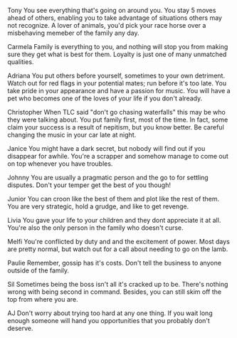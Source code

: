 Tony 
    You see everything that's going on around you. You stay 5 moves ahead of others, enabling you to take advantage of situations others may not recognize. A lover of animals, you'd pick your race horse over a misbehaving memeber of the family any day.

Carmela 
    Family is everything to you, and nothing will stop you from making sure they get what is best for them. Loyalty is just one of many unmatched qualities. 

Adriana
    You put others before yourself, sometimes to your own detriment. Watch out for red flags in your potential mates; run before it's too late. You take pride in your appearance and have a passion for music. You will have a pet who becomes one of the loves of your life if you don't already.

Christopher 
   When TLC said "don't go chasing waterfalls" this may be who they were talking about. You put family first, most of the time. In fact, some claim your success is a result of nepitism, but you know better. Be careful changing the music in your car late at night.

Janice
    You might have a dark secret, but nobody will find out if you disappear for awhile. You're a scrapper and somehow manage to come out on top whenever you have troubles. 

Johnny
    You are usually a pragmatic person and the go to for settling disputes. Don't your temper get the best of you though!

Junior
    You can croon like the best of them and plot like the rest of them. You are very strategic, hold a grudge, and like to get revenge. 

Livia
    You gave your life to your children and they dont appreciate it at all. You're also the only person in the family who doesn't curse. 

Melfi
    You're conflicted by duty and and the excitement of power. Most days are pretty normal, but watch out for a call about needing to go on the lamb.

Paulie
    Remember, gossip has it's costs. Don't tell the business to anyone outside of the family.

Sil
    Sometimes being the boss isn't all it's cracked up to be. There's nothing wrong with being second in command. Besides, you can still skim off the top from where you are.

AJ
    Don't worry about trying too hard at any one thing. If you wait long enough someone will hand you opportunities that you probably don't deserve.